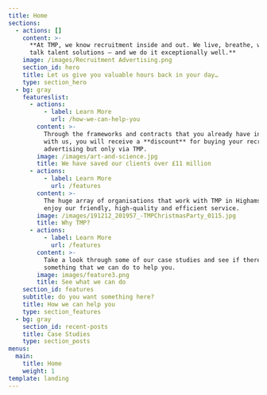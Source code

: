 ```yaml
---
title: Home
sections:
  - actions: []
    content: >-
      **At TMP, we know recruitment inside and out. We live, breathe, walk and
      talk talent solutions – and we do it exceptionally well.**
    image: /images/Recruitment Advertising.png
    section_id: hero
    title: Let us give you valuable hours back in your day…
    type: section_hero
  - bg: gray
    featureslist:
      - actions:
          - label: Learn More
            url: /how-we-can-help-you
        content: >-
          Through the frameworks and contracts that you already have in place
          with us, you will receive a **discount** for buying your recruitment
          advertising but only via TMP.
        image: /images/art-and-science.jpg
        title: We have saved our clients over £11 million
      - actions:
          - label: Learn More
            url: /features
        content: >-
          The huge array of organisations that work with TMP in Highams Park
          enjoy our friendly, high-quality and efficient service.
        image: /images/191212_201957_-TMPChristmasParty_0115.jpg
        title: Why TMP?
      - actions:
          - label: Learn More
            url: /features
        content: >-
          Take a look through some of our case studies and see if there's
          something that we can do to help you.
        image: images/feature3.png
        title: See what we can do
    section_id: features
    subtitle: do you want something here?
    title: How we can help you
    type: section_features
  - bg: gray
    section_id: recent-posts
    title: Case Studies
    type: section_posts
menus:
  main:
    title: Home
    weight: 1
template: landing
---
```


